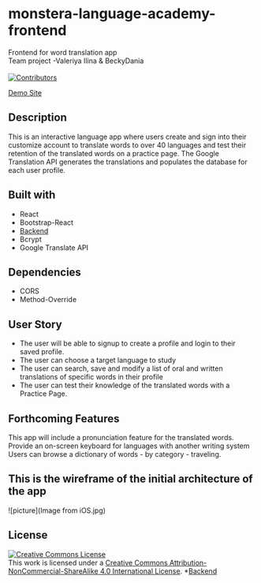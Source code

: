 # monstera-language-academy-frontend
Frontend for word translation app
<br>Team project -Valeriya Ilina &amp; BeckyDania</br>
<br>[![Contributors][contributors-shield]][contributors-url]</br>

[Demo Site](https://monstera-language-academy-fe.herokuapp.com/)

## Description
This is an interactive language app where users create and sign into their customize account to translate words to over 40 languages and test their retention of the translated words on a practice page. The Google Translation API generates the translations and populates the database for each user profile.

## Built with
* React
* Bootstrap-React
* [Backend](https://github.com/BeckyDania/monstera-language-academy-backend)
* Bcrypt
* Google Translate API

## Dependencies
* CORS
* Method-Override

## User Story
* The user will be able to signup to create a profile and login to their saved profile.
* The user can choose a target language to study
* The user can search, save and modify a list of  oral and written translations of specific words in their profile
* The user can test their knowledge of the translated words with a Practice Page.

## Forthcoming Features
This app will include a pronunciation feature for the translated words.
Provide an on-screen keyboard for languages with another writing system
Users can browse a dictionary of words - by category - traveling.

## This is the wireframe of the initial architecture of the app
![picture](Image from iOS.jpg)

[contributors-shield]: https://img.shields.io/badge/Contributores-2-green.svg
[contributors-url]: https://github.com/BeckyDania/monstera-language-academy-backend/graphs/contributors

## License
<a rel="license" href="http://creativecommons.org/licenses/by-nc-sa/4.0/"><img alt="Creative Commons License" style="border-width:0" src="https://i.creativecommons.org/l/by-nc-sa/4.0/88x31.png" /></a><br />This work is licensed under a <a rel="license" href="http://creativecommons.org/licenses/by-nc-sa/4.0/">Creative Commons Attribution-NonCommercial-ShareAlike 4.0 International License</a>.
*[Backend](https://github.com/BeckyDania/monstera-language-academy-backend)
